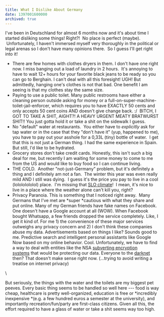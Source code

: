 ```yaml
---
title: What I Dislike About Germany
date: 1397001600000
archived: true
---
```


I've been in Deutschland for almost 6 months now and it's about time I
started disliking some things! Right?!  No place is perfect (maybe).
 Unfortunately, I haven't immersed myself very thoroughly in the
political or legal arenas so I don't have many opinions there.  So I
guess I'll get right into it!

-   There are few homes with clothes dryers in them. I don't have one
    right now. I miss banging out a load of laundry in 2 hours.  It's
    annoying to have to wait 12+ hours for your favorite black jeans to
    be ready so you can go to Berghain. I can't deal with all this
    foresight! UGH! But admittedly, hanging one's clothes is not that
    bad. One benefit I am seeing is that my clothes stay the same size.
-   Paying to use a public toilet. Many public restrooms have either a
    cleaning person outside asking for money or a
    full-on-super-machine-toilet-jail-enforcer, which requires you to
    have EXACTLY 50 cents and only accepts 50 cent coins AND doesn't
    give change back. :/  BITCH, I GOT TO TAKE A SHIT, AIGHT?! A HEAVY
    URGENT MEATY BRATWURST SHIT!! You just gotta hold it or take a
    shit on the sidewalk I guess.
-   No "default" water at restaurants.  You either have to *explicitly*
    ask for tap water or in the case that they "don't have it" (yup,
    happened to me), you have to pay out your asshole for a 0,33L (tiny)
    bottle of water.  I get that this is not just a German thing. I had
    the same experience in Spain. But still, I'd like to be hydrated.
-   Grocery stores don't take credit cards. Honestly, this isn't such a
    big deal for me, but recently I am waiting for some money to come to
    me from the US and would like to buy food so I can continue living. 
-   THE COLD.  Another "not-just-Germany" problem, but it's definitely a
    thing and I definitely am not a fan.  The winter this year was even
    really mild AND I still was dying.  I guess it's the price you pay
    to live in a cool (lolololololol) place.  I'm missing that [SLO
    climate](http://en.wikipedia.org/wiki/San_Luis_Obispo,_California#Climate)!
     I mean, it's nice to live in a place where the weather alone can't
    kill you, right?
-   Privacy Paranoia. This is something that I noticed right away.  Many
    Germans that I've met are *super *cautious with what they share and
    put online. Many of my German friends have fake names on Facebook.
    One doesn't have a Google account at all (WOW). When Facebook bought
    Whatsapp, a few friends dropped the service completely. Like, I get
    it kind of. For me 1) the convenience of these major services
    outweighs any privacy concern and 2) I don't think these companies
    abuse my data. Advertisements based on things I like? Sounds good to
    me. Predictive search and intelligent personal assistants like
    Google Now based on my online behavior. Cool. Unfortunately, we have
    to find a way to deal with entities like the NSA [subverting
    encryption
    systems](http://www.nytimes.com/2013/09/06/us/nsa-foils-much-internet-encryption.html) that
    would be protecting our data. Everyone to the
    [darknet](https://www.torproject.org/) then? That doesn't make sense
    right now. (...trying to avoid writing a treatise on internet
    privacy)

\

But seriously, the things with the water and the toilets are my biggest
pet peeves. Every basic thing seems to be handled so well here --- food
is way cheap, healthcare is pretty well-organized, education is free
or *incredibly inexpensive *(e.g. a few hundred euros a semester at the
university), and importantly recreation/fun/party are first-class
citizens. Given all this, the effort required to have a glass of water
or take a shit seems way too high.

